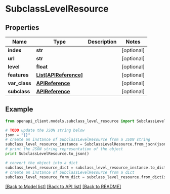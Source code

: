 # SubclassLevelResource


## Properties
Name | Type | Description | Notes
------------ | ------------- | ------------- | -------------
**index** | **str** |  | [optional] 
**url** | **str** |  | [optional] 
**level** | **float** |  | [optional] 
**features** | [**List[APIReference]**](APIReference.md) |  | [optional] 
**var_class** | [**APIReference**](APIReference.md) |  | [optional] 
**subclass** | [**APIReference**](APIReference.md) |  | [optional] 

## Example

```python
from openapi_client.models.subclass_level_resource import SubclassLevelResource

# TODO update the JSON string below
json = "{}"
# create an instance of SubclassLevelResource from a JSON string
subclass_level_resource_instance = SubclassLevelResource.from_json(json)
# print the JSON string representation of the object
print SubclassLevelResource.to_json()

# convert the object into a dict
subclass_level_resource_dict = subclass_level_resource_instance.to_dict()
# create an instance of SubclassLevelResource from a dict
subclass_level_resource_form_dict = subclass_level_resource.from_dict(subclass_level_resource_dict)
```
[[Back to Model list]](../README.md#documentation-for-models) [[Back to API list]](../README.md#documentation-for-api-endpoints) [[Back to README]](../README.md)


